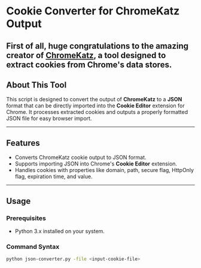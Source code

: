 # Cookie Converter for ChromeKatz Output

First of all, **huge congratulations** to the amazing creator of [ChromeKatz](https://github.com/Meckazin), a tool designed to extract cookies from Chrome's data stores.
---

## **About This Tool**

This script is designed to convert the output of **ChromeKatz** to a **JSON** format that can be directly imported into the **Cookie Editor** extension for Chrome. It processes extracted cookies and outputs a properly formatted JSON file for easy browser import.

---

## **Features**

- Converts ChromeKatz cookie output to JSON format.
- Supports importing JSON into Chrome's **Cookie Editor** extension.
- Handles cookies with properties like domain, path, secure flag, HttpOnly flag, expiration time, and value.

---

## **Usage**

### **Prerequisites**

- Python 3.x installed on your system.

### **Command Syntax**

```bash
python json-converter.py -file <input-cookie-file>

